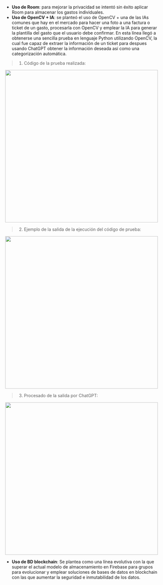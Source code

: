 * **Uso de Room**: para mejorar la privacidad se intentó sin éxito aplicar Room para almacenar los gastos individuales.
* **Uso de OpenCV + IA**: se planteó el uso de OpenCV + una de las IAs comunes que hay en el mercado para hacer una foto a una factura o ticket de un gasto, procesarla con OpenCV y emplear la IA para generar la plantilla del gasto que el usuario debe confirmar. En esta línea llegó a obtenerse una sencilla prueba en lenguaje Python utilizando OpenCV, la cual fue capaz de extraer la información de un ticket para despues usando ChatGPT obtener la información deseada así como una categorización automática.
  
> 1. Código de la prueba realizada: 
<p align="center">
  <img src="https://github.com/alvaroddiaz/APM/assets/112855052/c43bef06-cb6c-44b0-8f69-bf155598f3fe.jpg?raw=true" width="500">
</p>

> 2. Ejemplo de la salida de la ejecución del código de prueba: 
<p align="center">
  <img src="https://github.com/alvaroddiaz/APM/assets/112855052/5b491fe9-fee8-4653-9ed8-9680eb4fd386.jpg?raw=true" width="500">
</p>

> 3. Procesado de la salida por ChatGPT: 
<p align="center">
  <img src="https://github.com/alvaroddiaz/APM/assets/112855052/98fd6c3d-be71-4e0d-945e-1532e8c3bb14.jpg?raw=true" width="500">
</p>


* **Uso de BD blockchain**: Se plantea como una línea evolutiva con la que superar el actual modelo de almacenamiento en Firebase para grupos para evolucionar y emplear soluciones de bases de datos en blockchain con las que aumentar la seguridad e inmutabilidad de los datos.



